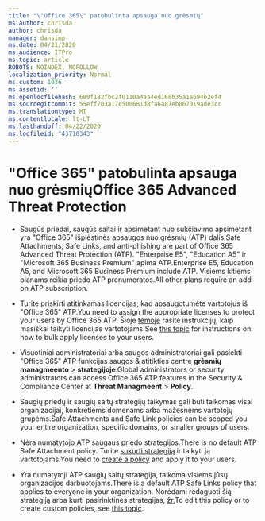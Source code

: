 ```yaml
---
title: "\"Office 365\" patobulinta apsauga nuo grėsmių"
ms.author: chrisda
author: chrisda
manager: dansimp
ms.date: 04/21/2020
ms.audience: ITPro
ms.topic: article
ROBOTS: NOINDEX, NOFOLLOW
localization_priority: Normal
ms.custom: 1036
ms.assetid: ''
ms.openlocfilehash: 680f182fbc2f0110a4aa4ed168b35a1a694b2ef4
ms.sourcegitcommit: 55eff703a17e500681d8fa6a87eb067019ade3cc
ms.translationtype: MT
ms.contentlocale: lt-LT
ms.lasthandoff: 04/22/2020
ms.locfileid: "43710343"
---
```

# <a name="office-365-advanced-threat-protection"></a><span data-ttu-id="f151e-102">"Office 365" patobulinta apsauga nuo grėsmių</span><span class="sxs-lookup"><span data-stu-id="f151e-102">Office 365 Advanced Threat Protection</span></span>

- <span data-ttu-id="f151e-103">Saugūs priedai, saugūs saitai ir apsimetant nuo sukčiavimo apsimetant yra "Office 365" išplėstinės apsaugos nuo grėsmių (ATP) dalis.</span><span class="sxs-lookup"><span data-stu-id="f151e-103">Safe Attachments, Safe Links, and anti-phishing are part of Office 365 Advanced Threat Protection (ATP).</span></span> <span data-ttu-id="f151e-104">"Enterprise E5", "Education A5" ir "Microsoft 365 Business Premium" apima ATP.</span><span class="sxs-lookup"><span data-stu-id="f151e-104">Enterprise E5, Education A5, and Microsoft 365 Business Premium include ATP.</span></span> <span data-ttu-id="f151e-105">Visiems kitiems planams reikia priedo ATP prenumeratos.</span><span class="sxs-lookup"><span data-stu-id="f151e-105">All other plans require an add-on ATP subscription.</span></span>

- <span data-ttu-id="f151e-106">Turite priskirti atitinkamas licencijas, kad apsaugotumėte vartotojus iš "Office 365" ATP.</span><span class="sxs-lookup"><span data-stu-id="f151e-106">You need to assign the appropriate licenses to protect your users by Office 365 ATP.</span></span> <span data-ttu-id="f151e-107">Šioje [temoje](https://docs.microsoft.com/office365/admin/subscriptions-and-billing/assign-licenses-to-users) rasite instrukcijų, kaip masiškai taikyti licencijas vartotojams.</span><span class="sxs-lookup"><span data-stu-id="f151e-107">See [this topic](https://docs.microsoft.com/office365/admin/subscriptions-and-billing/assign-licenses-to-users) for instructions on how to bulk apply licenses to your users.</span></span>

- <span data-ttu-id="f151e-108">Visuotiniai administratoriai arba saugos administratoriai gali pasiekti "Office 365" ATP funkcijas saugos & atitikties centre **grėsmių managmeento** \> **strategijoje**.</span><span class="sxs-lookup"><span data-stu-id="f151e-108">Global administrators or security administrators can access Office 365 ATP features in the Security & Compliance Center at **Threat Managmeent** \> **Policy**.</span></span>

- <span data-ttu-id="f151e-109">Saugių priedų ir saugių saitų strategijų taikymas gali būti taikomas visai organizacijai, konkretiems domenams arba mažesnėms vartotojų grupėms.</span><span class="sxs-lookup"><span data-stu-id="f151e-109">Safe Attachments and Safe Link policies can be scoped you your entire organization, specific domains, or smaller groups of users.</span></span>

- <span data-ttu-id="f151e-110">Nėra numatytojo ATP saugaus priedo strategijos.</span><span class="sxs-lookup"><span data-stu-id="f151e-110">There is no default ATP Safe Attachment policy.</span></span> <span data-ttu-id="f151e-111">Turite [sukurti strategiją](https://docs.microsoft.com/office365/securitycompliance/set-up-atp-safe-attachments-policies) ir taikyti ją vartotojams.</span><span class="sxs-lookup"><span data-stu-id="f151e-111">You need to [create a policy](https://docs.microsoft.com/office365/securitycompliance/set-up-atp-safe-attachments-policies) and apply it to your users.</span></span>

- <span data-ttu-id="f151e-112">Yra numatytoji ATP saugių saitų strategija, taikoma visiems jūsų organizacijos darbuotojams.</span><span class="sxs-lookup"><span data-stu-id="f151e-112">There is a default ATP Safe Links policy that applies to everyone in your organization.</span></span> <span data-ttu-id="f151e-113">Norėdami redaguoti šią strategiją arba kurti pasirinktines strategijas, [žr.](https://docs.microsoft.com/office365/securitycompliance/set-up-atp-safe-links-policies)</span><span class="sxs-lookup"><span data-stu-id="f151e-113">To edit this policy or to create custom policies, see [this topic](https://docs.microsoft.com/office365/securitycompliance/set-up-atp-safe-links-policies).</span></span>
